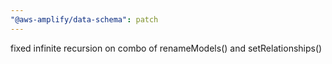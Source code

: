 ```yaml
---
"@aws-amplify/data-schema": patch
---
```


fixed infinite recursion on combo of renameModels() and setRelationships()
